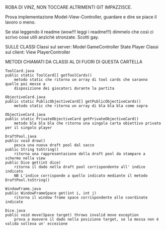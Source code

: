 ROBA DI VINZ, NON TOCCARE ALTRIMENTI GIT IMPAZZISCE.

Prova implementazione Model-View-Controller, guardare e dire se piace il lavoro o meno.

Se stai leggendo il readme (wow!!! leggi i readme!!!) dimmelo che così ci scrivo cose utili anzichè stronzate. Scotti gay.

SULLE CLASSI
	Classi sul server:
		Model
		GameController
		State
		Player
	Classi sul client:
		View
		PlayerController
		

METODI CHIAMATI DA CLASSI AL DI FUORI DI QUESTA CARTELLA

	ToolCard.java
	public static ToolCard[] getToolCards()
		metodo static che ritorna un array di tool cards che saranno quelle poi messe a 
		disposizione dei giocatori durante la partita

	ObjectiveCard.java
	public static PublicObjectiveCard[] getPublicObjectiveCards()
		metodo static che ritorna un array di bla bla bla come sopra

	ObjectiveCard.java
	public static PrivateObjectiveCard getPrivateObjectiveCard()
		metodo bla bla bla che ritorna una singola carta obiettivo privato per il singolo player

	DraftPool.java
	public void drow() 
		pesca una nuova draft pool dal sacco
	public String toString()
		ritorna una rappresentazione della draft pool da stampare a schermo nella view
	public Dice get(int dice)
		ritorna il dado nella draft pool corrispondente all' indice indicato
		NB L'indice corrisponde a quello indicato mediante il metodo DraftPool.toString()

	WindowFrame.java
	public WindowFrameSpace get(int i, int j)
		ritorna il window frame space corrispondente alle coordinate indicate

	Dice.java
	public void move(Space target) throws invalid move exception
		prova a muovere il dado nella posizione target, se la mossa non è valida solleva un' eccezione
